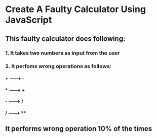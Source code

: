 # Create A Faulty Calculator Using JavaScript

## This faulty calculator does following:
### 1. It takes two numbers as input from the user
### 2. It perfoms wrong operations as follows:
#### + ---> -
#### * ---> +
#### - ---> /
#### / ---> **

## It performs wrong operation 10% of the times